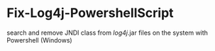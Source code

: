 # Fix-Log4j-PowershellScript
search and remove JNDI class from *log4j*.jar files on the system with Powershell (Windows)
